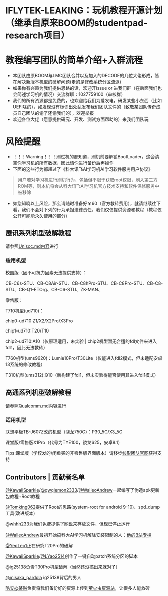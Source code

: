 # IFLYTEK-LEAKING：玩机教程开源计划（继承自原来BOOM的studentpad-research项目）

# 教程编写团队的简单介绍+入群流程

* 本团队由原BOOM与LMC团队合并以及加入的DECODE的几位大佬形成，皆在解决新版本机型的破解问题(走的是修改系统分区流派)
* 如果你有兴趣为我们提供思路的话，欢迎开issue or 进我们群（在后面我们也会简述学习机的情况）交流群聊：1027759100（审核群）
* 我们的所有资源都是免费的，也欢迎给我们为爱发电，研发某些小东西（比如UEFI啥的），如发现没有标识出处乱发布我们团队文件的（致敬某团队传奇成员自己团队的偷了还偷我们的），欢迎举报
* 欢迎各位大佬（愿意提供研究、开发、测试方面帮助的）来我们团队玩

# 风险提醒

* ！！！Warning！！！刷过机的都知道，刷机前要解锁BootLoader，这会清空你学习机的所有数据，因此请你进行备份后再操作
* 下面的这些行为都超过了《科大讯飞AI学习机AI学习软件服务用户协议》

> 用户若对学习机进行刷机行为，包括但不限于获取root权限，刷入第三方ROM等，则本机将会从科大讯飞AI学习机官方技术支持和软件保修服务中被移除

* 如您知晓以上风险，那么请随时准备好￥60（官方救砖费用），就请继续往下看，我们不会对下列的行为承担法律责任，我们仅仅提供资源和教程（教程仅公开可能能永久使用的部分）

## 展讯系列机型破解教程

请参照[Unisoc.md内容](./Unisoc.md)进行

### 适用机型

校园版（因不可抗力因素无法提供支持）：

CB-C6s-STU、CB-C8Air-STU、CB-C8hPro-STU、CB-C8Pro-STU、CB-C8-STU、CB-Q1-ETOrg、CB-C6-STU、ZK-MAN、

零售版：

T710机型(ud710)：

chip0-ud710:Z1/X2/X2Pro/X3Pro

chip1-ud710:T20/T10

chip2-ud710:A10（仅原理适用，未实验 | chip2机型暂无合适的fdl文件来进入fdl1，因此无法救砖）

T760机型(ums9620)：Lumie10Pro/T30Lite（仅能进入fdl2模式，但未适配安卓13系统的修改教程）

T310机型(ums312):Q10（新构建了fdl1，但未实验得能否使用其进入fdl1模式）

## 高通系列机型破解教程

请参照[Qualcomm.md内容](./Qualcomm.md)进行

### 适用机型

联想平板TB-J607Z改的机型（骁龙750G）：P30_5G/X3_5G

课堂版/零售版X1Pro（代号为TYE100，骁龙625，安卓8.1）

Tips:课堂版（学校发的/闲鱼买的非零售版界面版本）请移步[线形团队官网](http://linearteam.top/)获得支持

## Contributors | 贡献者名单

[@KawaiiSparkle](https://github.com/KawaiiSparkle)/[@qwqlemon2333](https://github.com/qwqlemon2333)/[@WalleoAndrew](https://github.com/WalleoAndrew)一起编写了伪造apk更新包教程+Root教程  

[@Tomking062](https://github.com/Tomking062)提供了Root的思路(system-root for android 9-10)、spd_dump工具(改进版本)  

[@whhh233](https://github.com/whhh233)为我们免费提供了网盘来存放文件，但现已停止运行  

[@WalleoAndrew](https://github.com/WalleoAndrew)最初开始搞科大AI学习机解除安装限制的人：[他的B站专栏](https://www.bilibili.com/opus/645517873680220178)  

[@YedLeo1](https://github.com/YedLeo1)正在研究T20Pro的破解  

[@KawaiiSparkle](https://github.com/KawaiiSparkle)/[@LYao2514](https://github.com/LYao2514)创作了一键自动patch系统分区的脚本  

[@ig25138](https://github.com/ig25138)负责T30Pro机型破解（当然还没搞出来就对了） 

[@misaka_pardola](https://github.com/misaka_pardola) ig25138背后的男人

[酷安@某贼](http://www.coolapk.com/u/3463951)负责将我们备份好的资源上传到[萤火虫资源站](https://yhcres.top)，让很多人能救砖
